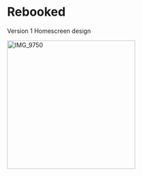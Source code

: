 # Rebooked
Version 1 Homescreen design

<img src="https://github.com/user-attachments/assets/681c9d8c-aa66-4172-b715-22a35b4be40b" alt="IMG_9750" width="300"/>
